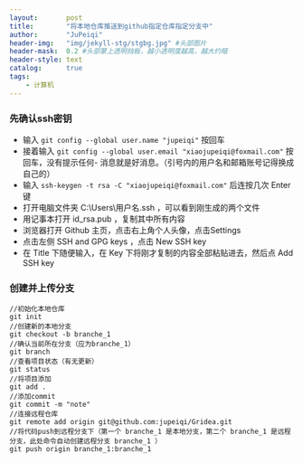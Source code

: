```yaml
---
layout:       post
title:        "将本地仓库推送到github指定仓库指定分支中"
author:       "JuPeiqi"
header-img:   "img/jekyll-stg/stgbg.jpg" #头部图片
header-mask:  0.2 #头部蒙上透明挡板，越小透明度越高，越大约暗
header-style: text
catalog:      true
tags:
    - 计算机
---
```


### 先确认ssh密钥

- 输入 ```git config --global user.name "jupeiqi"``` 按回车
- 接着输入 ```git config --global user.email "xiaojupeiqi@foxmail.com"``` 按回车，没有提示任何- 消息就是好消息。（引号内的用户名和邮箱账号记得换成自己的）
- 输入 ```ssh-keygen -t rsa -C "xiaojupeiqi@foxmail.com"``` 后连按几次 Enter 键
- 打开电脑文件夹 C:\Users\用户名.ssh ，可以看到刚生成的两个文件
- 用记事本打开 id_rsa.pub ，复制其中所有内容
- 浏览器打开 Github 主页，点击右上角个人头像，点击Settings
- 点击左侧 SSH and GPG keys ，点击 New SSH key
- 在 Title 下随便输入，在 Key 下将刚才复制的内容全部粘贴进去，然后点 Add SSH key

### 创建并上传分支

```
//初始化本地仓库
git init
//创建新的本地分支
git checkout -b branche_1
//确认当前所在分支（应为branche_1）
git branch
//查看项目状态（有无更新）
git status
//将项目添加
git add .
//添加commit
git commit -m "note"
//连接远程仓库
git remote add origin git@github.com:jupeiqi/Gridea.git
//将代码push到远程分支下（第一个 branche_1 是本地分支，第二个 branche_1 是远程分支，此处命令自动创建远程分支 branche_1 ）
git push origin branche_1:branche_1
```
